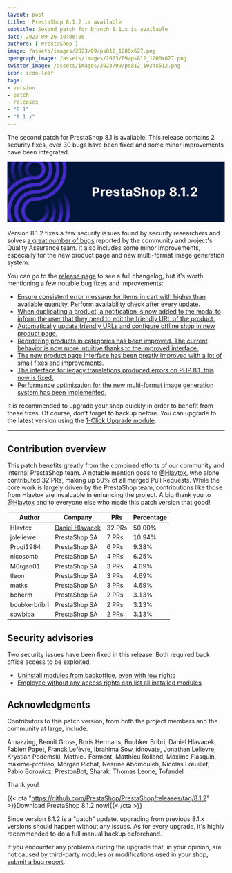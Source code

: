 ```yaml
---
layout: post
title:  PrestaShop 8.1.2 is available
subtitle: Second patch for branch 8.1.x is available
date: 2023-09-26 10:00:00
authors: [ PrestaShop ]
image: /assets/images/2023/09/ps812_1200x627.png
opengraph_image: /assets/images/2023/09/ps812_1200x627.png
twitter_image: /assets/images/2023/09/ps812_1024x512.png
icon: icon-leaf
tags:
- version
- patch
- releases
- "8.1"
- "8.1.x"
---
```


The second patch for PrestaShop 8.1 is available! This release contains 2 security fixes, over 30 bugs have been fixed and some minor improvements have been integrated.

![8.1.2 is available!](/assets/images/2023/09/ps812_1534x424.png)

Version 8.1.2 fixes a few security issues found by security researchers and solves [a great number of bugs](https://github.com/PrestaShop/PrestaShop/pulls?q=is%3Apr+is%3Amerged+milestone%3A8.1.2+label%3A%22Bug+fix%22+-label%3A%22E2E+Tests%22+) reported by the community and project's Quality Assurance team. It also includes some minor improvements, especially for the new product page and new multi-format image generation system.

You can go to the [release page](https://github.com/PrestaShop/PrestaShop/releases/tag/8.1.2) to see a full changelog, but it's worth mentioning a few notable bug fixes and improvements:
- [Ensure consistent error message for items in cart with higher than available quantity. Perform availability check after every update.](https://github.com/PrestaShop/PrestaShop/pull/33978)
- [When duplicating a product, a notification is now added to the modal to inform the user that they need to edit the friendly URL of the product.](https://github.com/PrestaShop/PrestaShop/pull/33394)
- [Automatically update friendly URLs and configure offline shop in new product page.](https://github.com/PrestaShop/PrestaShop/pull/33778)
- [Reordering products in categories has been improved. The current behavior is now more intuitive thanks to the improved interface.](https://github.com/PrestaShop/PrestaShop/pull/33380)
- [The new product page interface has been greatly improved with a lot of small fixes and improvements. ](https://github.com/PrestaShop/PrestaShop/pull/33567)
- [The interface for legacy translations produced errors on PHP 8.1, this now is fixed.](https://github.com/PrestaShop/PrestaShop/pull/33660)
- [Performance optimization for the new multi-format image generation system has been implemented.](https://github.com/PrestaShop/PrestaShop/pull/33407) 

It is recommended to upgrade your shop quickly in order to benefit from these fixes. Of course, don’t forget to backup before. You can upgrade to the latest version using the [1-Click Upgrade module](https://github.com/PrestaShop/autoupgrade/releases/).

---

## Contribution overview

This patch benefits greatly from the combined efforts of our community and internal PrestaShop team. A notable mention goes to [@Hlavtox](https://github.com/Hlavtox), who alone contributed 32 PRs, making up 50% of all merged Pull Requests. While the core work is largely driven by the PrestaShop team, contributions like those from Hlavtox are invaluable in enhancing the project. A big thank you to [@Hlavtox](https://github.com/Hlavtox) and to everyone else who made this patch version that good!


| Author     | Company         | PRs       | Percentage |
|------------|-----------------|-----------|------------|
| Hlavtox    | [Daniel Hlavacek](https://danielhlavacek.cz/en)       | 32 PRs    | 50.00%     |
| jolelievre | PrestaShop SA      | 7 PRs     | 10.94%     |
| Progi1984  | PrestaShop SA      | 6 PRs     | 9.38%      |
| nicosomb   | PrestaShop SA      | 4 PRs     | 6.25%      |
| M0rgan01   | PrestaShop SA      | 3 PRs     | 4.69%      |
| tleon      | PrestaShop SA      | 3 PRs     | 4.69%      |
| matks      | PrestaShop SA      | 3 PRs     | 4.69%      |
| boherm     | PrestaShop SA      | 2 PRs     | 3.13%      |
| boubkerbribri | PrestaShop SA  | 2 PRs     | 3.13%      |
| sowbiba    | PrestaShop SA      | 2 PRs     | 3.13%      |

## Security advisories

Two security issues have been fixed in this release. Both required back office access to be exploited.

- [Uninstall modules from backoffice, even with low rights](https://github.com/PrestaShop/PrestaShop/security/advisories/GHSA-6jmf-2pfc-q9m7)
- [Employee without any access rights can list all installed modules](https://github.com/PrestaShop/PrestaShop/security/advisories/GHSA-gvrg-62jp-rf7j)

## Acknowledgments

Contributors to this patch version, from both the project members and the community at large, include:

Amazzing, Benoît Gross, Boris Hermans, Boubker Bribri, Daniel Hlavacek, Fabien Papet, Franck Lefèvre, Ibrahima Sow, idnovate, Jonathan Lelievre, Krystian Podemski, Mathieu Ferment, Matthieu Rolland, Maxime Flasquin, maxime-profileo, Morgan Pichat, Nesrine Abdmouleh, Nicolas Lœuillet, Pablo Borowicz, PrestonBot, Sharak, Thomas Leone, Tofandel

Thank you!

{{< cta "https://github.com/PrestaShop/PrestaShop/releases/tag/8.1.2" >}}Download PrestaShop 8.1.2 now!{{< /cta >}}

Since version 8.1.2 is a "patch" update, upgrading from previous 8.1.x versions should happen without any issues. As for every upgrade, it's highly recommended to do a full manual backup beforehand.

If you encounter any problems during the upgrade that, in your opinion, are not caused by third-party modules or modifications used in your shop, [submit a bug report](https://www.prestashop-project.org/get-involved/report-issues/).
